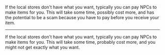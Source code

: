 If the local stores don't have what you want, typically you can pay NPCs to make items for you. This will take some time, possibly cost more, and has the potential to be a scam because you have to pay before you receive your item.

---

If the local stores don't have what you want, typically you can pay NPCs to make items for you. This will take some time, probably cost more, and you might not get exactly what you want.